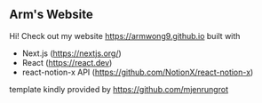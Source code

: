 ## Arm's Website

Hi! Check out my website https://armwong9.github.io built with 
- Next.js (https://nextjs.org/)
- React (https://react.dev)
- react-notion-x API (https://github.com/NotionX/react-notion-x)


template kindly provided by https://github.com/mjenrungrot



